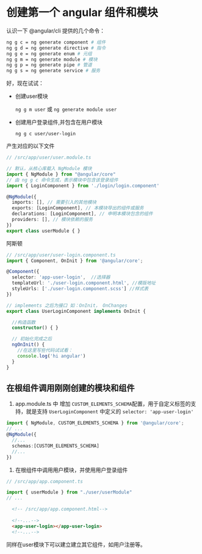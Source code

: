 # 创建第一个 angular 组件和模块

认识一下 @angular/cli 提供的几个命令：

```bash
ng g c = ng generate component # 组件
ng g d = ng generate directive # 指令
ng g e = ng generate enum # 元组
ng g m = ng generate module # 模块
ng g p = ng generate pipe # 管道
ng g s = ng generate service # 服务
```

好，现在试试：

* 创建user模块

  `ng g m user` 或 `ng generate module user`

* 创建用户登录组件,并包含在用户模块

  `ng g c user/user-login`

产生对应的以下文件

```ts
// /src/app/user/user.module.ts

// 默认，从核心库载入 NgModule 模块
import { NgModule } from "@angular/core"
// 由 ng g c 命令生成，表示模块中包含该登录组件
import { LoginComponent } from './login/login.component'

@NgModule({
  imports: [], // 需要引入的其他模块
  exports: [LoginComponent], // 本模块导出的组件或服务
  declarations: [LoginComponent], // 申明本模块包含的组件
  providers: [], // 模块依赖的服务
})
export class userModule { }
```

阿斯顿

```ts
// /src/app/user/user-login.component.ts
import { Component, OnInit } from '@angular/core';

@Component({
  selector: 'app-user-login',  //选择器
  templateUrl: './user-login.component.html', //模版地址
  styleUrls: ['./user-login.component.scss'] //样式表
})

// implements 之后为接口 如：OnInit， OnChanges
export class UserLoginComponent implements OnInit {

  //构造函数
  constructor() { }

  // 初始化完成之后
  ngOnInit() {
    //在这里写些代码试试看：
    console.log('hi angular')
  }
}
```

## 在根组件调用刚刚创建的模块和组件

1. app.module.ts 中 增加 `CUSTOM_ELEMENTS_SCHEMA`配置，用于自定义标签的支持，就是支持 `UserLoginComponent` 中定义的 `selector: 'app-user-login'`

  ```ts
  import { NgModule, CUSTOM_ELEMENTS_SCHEMA } from '@angular/core';
  // ...
  @NgModule({
    //...
    schemas:[CUSTOM_ELEMENTS_SCHEMA]
    //...
  })
  ```
1. 在根组件中调用用户模块，并使用用户登录组件

  ```ts
  // /src/app/app.component.ts

  import { userModule } from "./user/userModule"
  // ...
  ```

```html
  <!-- /src/app/app.component.html-->
  
  <!--...-->
  <app-user-login></app-user-login>
  <!--...-->
```
同样在user模块下可以建立建立其它组件，如用户注册等。
